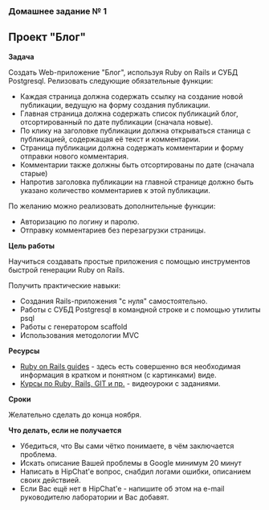 ### Домашнее задание № 1

## Проект "Блог"

**Задача**

Создать Web-приложение "Блог", используя Ruby on Rails и СУБД Postgresql. Релизовать следующие обязательные функции:

* Каждая страница должна содержать ссылку на создание новой публикации, ведущую на форму создания публикации.
* Главная страница должна содержать список публикаций блог, отсортированный по дате публикации (сначала новые).
* По клику на заголовке публикации должна открываться станица с публикацией, содержащая её текст и комментарии.
* Страница публикации должна содержать комментарии и форму отправки нового комментария.
* Комментарии также должны быть отсортированы по дате (сначала старые)
* Напротив заголовка публикации на главной странице должно быть указано количество комментариев к этой публикации.

По желанию можно реализовать дополнительные функции:

* Авторизацию по логину и паролю.
* Отправку комментариев без перезагрузки страницы.

**Цель работы**

Научиться создавать простые приложения с помощью инструментов быстрой генерации Ruby on Rails.

Получить практические навыки:

* Создания Rails-приложения "с нуля" самостоятельно.
* Работы с СУБД Postgresql в командной строке и с помощью утилиты psql
* Работы с генератором scaffold
* Использования методологии MVC

**Ресурсы**

* [Ruby on Rails guides](http://guides.rubyonrails.org/) - здесь есть совершенно вся необходимая информация в кратком и понятном (с картинками) виде.
* [Курсы по Ruby, Rails, GIT и пр.](https://www.codeschool.com/free) - видеоуроки с заданиями.

**Сроки**

Желательно сделать до конца ноября.

**Что делать, если не получается**

* Убедиться, что Вы сами чётко понимаете, в чём заключается проблема.
* Искать описание Вашей проблемы в Google минимум 20 минут
* Написать в HipChat'e вопрос, снабдил логами ошибки, описанием своих действией.
* Если Вас ещё нет в HipChat'e - напишите об этом на e-mail руководителю лаборатории и Вас добавят.
